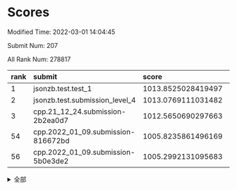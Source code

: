 # Scores

Modified Time: 2022-03-01 14:04:45

Submit Num: 207

All Rank Num: 278817

| rank |               submit               |       score        |       sigma        | pk_num |
| :--- | :--------------------------------- | :----------------- | :----------------- | :----- |
| 1    | jsonzb.test.test_1                 | 1013.8525028419497 | 0.807864822203843  | 5385   |
| 2    | jsonzb.test.submission_level_4     | 1013.0769111031482 | 0.8174648829429163 | 5389   |
| 3    | cpp.21_12_24.submission-2b2ea0d7   | 1012.5650690297663 | 0.7873106965111178 | 5390   |
| 54   | cpp.2022_01_09.submission-816672bd | 1005.8235861496169 | 0.7121555891166117 | 5386   |
| 56   | cpp.2022_01_09.submission-5b0e3de2 | 1005.2992131095683 | 0.7146048467136665 | 5390   |


<details>
<summary>全部</summary>

| rank |                 submit                 |       score        |       sigma        | pk_num |
| :--- | :------------------------------------- | :----------------- | :----------------- | :----- |
| 1    | jsonzb.test.test_1                     | 1013.8525028419497 | 0.807864822203843  | 5385   |
| 2    | jsonzb.test.submission_level_4         | 1013.0769111031482 | 0.8174648829429163 | 5389   |
| 3    | cpp.21_12_24.submission-2b2ea0d7       | 1012.5650690297663 | 0.7873106965111178 | 5390   |
| 4    | gobigger.level_3.submission_level_3_29 | 1011.8562833135489 | 0.7827356860800181 | 5388   |
| 5    | gobigger.level_3.submission_level_3_2  | 1011.5787507364797 | 0.7785034696434323 | 5389   |
| 6    | gobigger.level_3.submission_level_3_18 | 1011.4318364814613 | 0.7656708729578368 | 5386   |
| 7    | gobigger.level_3.submission_level_3_25 | 1011.346952506824  | 0.7667811468371919 | 5393   |
| 8    | gobigger.level_3.submission_level_3_10 | 1011.1896206405863 | 0.7804562097661777 | 5393   |
| 9    | gobigger.level_3.submission_level_3_24 | 1011.1851601204158 | 0.7804098666906555 | 5382   |
| 10   | gobigger.level_3.submission_level_3_44 | 1011.0205680733801 | 0.7666070078706234 | 5388   |
| 11   | gobigger.level_3.submission_level_3_43 | 1010.9129032615436 | 0.7991049303530224 | 5387   |
| 12   | gobigger.level_3.submission_level_3_13 | 1010.8918700305645 | 0.770698236748239  | 5386   |
| 13   | gobigger.level_3.submission_level_3_15 | 1010.8663286946019 | 0.7852856387505786 | 5392   |
| 14   | gobigger.level_3.submission_level_3_28 | 1010.8523303886901 | 0.7749388723305627 | 5384   |
| 15   | gobigger.level_3.submission_level_3_23 | 1010.6697257742275 | 0.7487781052313591 | 5385   |
| 16   | gobigger.level_3.submission_level_3_5  | 1010.6223217551347 | 0.7662594924298428 | 5389   |
| 17   | gobigger.level_3.submission_level_3_38 | 1010.590577914505  | 0.770772444652209  | 5389   |
| 18   | gobigger.level_3.submission_level_3_27 | 1010.5721263041464 | 0.7598857213482053 | 5387   |
| 19   | gobigger.level_3.submission_level_3_7  | 1010.5622363882105 | 0.7475028251360002 | 5388   |
| 20   | gobigger.level_3.submission_level_3_42 | 1010.5543878688197 | 0.7743802695639986 | 5388   |
| 21   | gobigger.level_3.submission_level_3_1  | 1010.5287462513406 | 0.7528543486387123 | 5388   |
| 22   | gobigger.level_3.submission_level_3_12 | 1010.3885718118918 | 0.731246616102591  | 5388   |
| 23   | gobigger.level_3.submission_level_3_48 | 1010.3150216330056 | 0.7616523442498545 | 5385   |
| 24   | gobigger.level_3.submission_level_3_40 | 1010.3050960968725 | 0.7730116174658418 | 5388   |
| 25   | gobigger.level_3.submission_level_3_33 | 1010.245655843769  | 0.7826366117013486 | 5390   |
| 26   | gobigger.level_3.submission_level_3_14 | 1010.2348921656976 | 0.7796596792054719 | 5394   |
| 27   | gobigger.level_3.submission_level_3_34 | 1010.2115740870773 | 0.7350763658703185 | 5385   |
| 28   | gobigger.level_3.submission_level_3_41 | 1010.0488199573751 | 0.7435188729645703 | 5387   |
| 29   | gobigger.level_3.submission_level_3_4  | 1010.0042979454635 | 0.7580640677719194 | 5387   |
| 30   | gobigger.level_3.submission_level_3_35 | 1009.9322749724477 | 0.7530186041218802 | 5389   |
| 31   | gobigger.level_3.submission_level_3_46 | 1009.85857722216   | 0.7515136210792166 | 5390   |
| 32   | gobigger.level_3.submission_level_3_0  | 1009.8331466964939 | 0.7568588458746505 | 5390   |
| 33   | gobigger.level_3.submission_level_3_36 | 1009.8259444332473 | 0.7671109472199135 | 5389   |
| 34   | gobigger.level_3.submission_level_3_32 | 1009.8256479617143 | 0.7611686447237264 | 5390   |
| 35   | gobigger.level_3.submission_level_3_47 | 1009.8037179373102 | 0.749057547048682  | 5386   |
| 36   | gobigger.level_3.submission_level_3_21 | 1009.7144369418463 | 0.7316250846238208 | 5392   |
| 37   | gobigger.level_3.submission_level_3_16 | 1009.6438042606384 | 0.7631443430751582 | 5392   |
| 38   | gobigger.level_3.submission_level_3_6  | 1009.5388454750703 | 0.7481171144872257 | 5388   |
| 39   | gobigger.level_3.submission_level_3_49 | 1009.4699323447646 | 0.7812918174102023 | 5388   |
| 40   | gobigger.level_3.submission_level_3_19 | 1009.438384924971  | 0.747667414200785  | 5385   |
| 41   | gobigger.level_3.submission_level_3_37 | 1009.4255181521382 | 0.7492965811493077 | 5385   |
| 42   | gobigger.level_3.submission_level_3_17 | 1009.360808321373  | 0.7445873196031523 | 5389   |
| 43   | gobigger.level_3.submission_level_3_39 | 1009.2889504498768 | 0.7289178794844721 | 5392   |
| 44   | gobigger.level_3.submission_level_3_8  | 1009.2888724777781 | 0.7469125966161965 | 5387   |
| 45   | gobigger.level_3.submission_level_3_45 | 1009.2481784686031 | 0.7518218718397857 | 5387   |
| 46   | gobigger.level_3.submission_level_3_30 | 1009.2226125992927 | 0.7426288259258023 | 5389   |
| 47   | gobigger.level_3.submission_level_3_31 | 1009.1394625764406 | 0.7450334127904891 | 5385   |
| 48   | gobigger.level_3.submission_level_3_9  | 1009.0274851514138 | 0.7490246758235206 | 5391   |
| 49   | gobigger.level_3.submission_level_3_3  | 1009.0182448690045 | 0.7366634007894661 | 5391   |
| 50   | gobigger.level_3.submission_level_3_11 | 1008.965470227728  | 0.7639274244584081 | 5385   |
| 51   | gobigger.level_3.submission_level_3_22 | 1008.8604104269957 | 0.7420942725762214 | 5383   |
| 52   | gobigger.level_3.submission_level_3_20 | 1008.7015224997306 | 0.7396850767293749 | 5390   |
| 53   | gobigger.level_3.submission_level_3_26 | 1008.5135633505937 | 0.7200109020617804 | 5384   |
| 54   | cpp.2022_01_09.submission-816672bd     | 1005.8235861496169 | 0.7121555891166117 | 5386   |
| 55   | gobigger.level_1.submission_level_1_43 | 1005.3229463369004 | 0.739613724856712  | 5390   |
| 56   | cpp.2022_01_09.submission-5b0e3de2     | 1005.2992131095683 | 0.7146048467136665 | 5390   |
| 57   | gobigger.level_1.submission_level_1_8  | 1004.9718252105877 | 0.7182245294306411 | 5387   |
| 58   | gobigger.level_1.submission_level_1_5  | 1004.9172064875469 | 0.733736886553029  | 5385   |
| 59   | gobigger.level_1.submission_level_1_7  | 1004.8684541888338 | 0.7136544964323643 | 5387   |
| 60   | gobigger.level_1.submission_level_1_14 | 1004.4741794666929 | 0.7236591428974164 | 5383   |
| 61   | gobigger.level_1.submission_level_1_33 | 1004.2604205841219 | 0.7286169863446776 | 5388   |
| 62   | gobigger.level_1.submission_level_1_48 | 1004.2458507081433 | 0.7220215300662082 | 5387   |
| 63   | gobigger.level_1.submission_level_1_39 | 1004.2300235730497 | 0.7212654282951577 | 5381   |
| 64   | gobigger.level_1.submission_level_1_31 | 1004.1862717148981 | 0.7159936247091809 | 5387   |
| 65   | gobigger.level_1.submission_level_1_12 | 1003.8848374707877 | 0.7131277581112057 | 5390   |
| 66   | gobigger.level_1.submission_level_1_30 | 1003.8546076953472 | 0.7165797112214074 | 5386   |
| 67   | gobigger.level_1.submission_level_1_24 | 1003.8418679123462 | 0.7306780622262782 | 5394   |
| 68   | gobigger.level_1.submission_level_1_37 | 1003.8347600491077 | 0.7109784755564658 | 5385   |
| 69   | gobigger.level_1.submission_level_1_47 | 1003.7715596743319 | 0.7196020743303216 | 5388   |
| 70   | gobigger.level_1.submission_level_1_49 | 1003.7412745676069 | 0.7152194033637912 | 5390   |
| 71   | gobigger.level_1.submission_level_1_11 | 1003.6815730601107 | 0.7213094298871356 | 5390   |
| 72   | gobigger.level_1.submission_level_1_35 | 1003.6712509212272 | 0.7206079532059146 | 5381   |
| 73   | gobigger.level_1.submission_level_1_36 | 1003.6438916541415 | 0.7138167963079239 | 5390   |
| 74   | gobigger.level_1.submission_level_1_1  | 1003.618057976862  | 0.7233938126295262 | 5393   |
| 75   | gobigger.level_1.submission_level_1_16 | 1003.5528519287489 | 0.7196240065763794 | 5393   |
| 76   | gobigger.level_1.submission_level_1_17 | 1003.5393800571366 | 0.7164262102642206 | 5387   |
| 77   | gobigger.level_1.submission_level_1_9  | 1003.5311736481419 | 0.7163292494620078 | 5385   |
| 78   | gobigger.level_1.submission_level_1_28 | 1003.5016098358383 | 0.7111768848469806 | 5389   |
| 79   | gobigger.level_1.submission_level_1_26 | 1003.4736260964506 | 0.7055270733535365 | 5391   |
| 80   | gobigger.level_1.submission_level_1_6  | 1003.4450604151674 | 0.7064470277831151 | 5388   |
| 81   | gobigger.level_1.submission_level_1_19 | 1003.4335977480808 | 0.7137959344507425 | 5387   |
| 82   | gobigger.level_1.submission_level_1_20 | 1003.3487288386017 | 0.7188457486009688 | 5388   |
| 83   | gobigger.level_1.submission_level_1_25 | 1003.2263543681192 | 0.7233778031402687 | 5391   |
| 84   | gobigger.level_1.submission_level_1_38 | 1003.1846816158992 | 0.7196357267214889 | 5389   |
| 85   | gobigger.level_1.submission_level_1_32 | 1003.1392406299954 | 0.7290041685862483 | 5384   |
| 86   | gobigger.level_1.submission_level_1_29 | 1003.1389413841326 | 0.7121017775545343 | 5392   |
| 87   | gobigger.level_1.submission_level_1_3  | 1003.1064163245338 | 0.7300598596039123 | 5391   |
| 88   | gobigger.level_1.submission_level_1_13 | 1003.091314758323  | 0.7094746932908726 | 5390   |
| 89   | gobigger.level_1.submission_level_1_10 | 1002.997220625124  | 0.7187243448406646 | 5389   |
| 90   | gobigger.level_1.submission_level_1_41 | 1002.9856614414806 | 0.7218195181361552 | 5390   |
| 91   | gobigger.level_1.submission_level_1_44 | 1002.9700637864863 | 0.7092406660422153 | 5391   |
| 92   | gobigger.level_1.submission_level_1_15 | 1002.9008244414265 | 0.7230195692842699 | 5388   |
| 93   | gobigger.level_1.submission_level_1_21 | 1002.6921821748336 | 0.7217132384194392 | 5388   |
| 94   | gobigger.level_1.submission_level_1_2  | 1002.6642747389873 | 0.7191843251456594 | 5389   |
| 95   | gobigger.level_1.submission_level_1_22 | 1002.6071863266845 | 0.7144319073759827 | 5387   |
| 96   | gobigger.level_1.submission_level_1_18 | 1002.602846846636  | 0.711953721406646  | 5389   |
| 97   | gobigger.level_1.submission_level_1_46 | 1002.466184283426  | 0.7101602107951906 | 5391   |
| 98   | gobigger.level_1.submission_level_1_0  | 1002.4474521246543 | 0.7164238999282686 | 5392   |
| 99   | gobigger.level_1.submission_level_1_34 | 1002.3719719375006 | 0.7118205837293967 | 5390   |
| 100  | gobigger.level_1.submission_level_1_42 | 1002.3365054957748 | 0.729312945051685  | 5388   |
| 101  | gobigger.level_1.submission_level_1_4  | 1002.1971330078101 | 0.7183258407375226 | 5388   |
| 102  | gobigger.level_1.submission_level_1_27 | 1002.0426537138061 | 0.718269022509513  | 5387   |
| 103  | gobigger.level_1.submission_level_1_23 | 1001.7703440839288 | 0.7087213060418758 | 5391   |
| 104  | gobigger.level_1.submission_level_1_45 | 1001.750298087272  | 0.7176624509509772 | 5393   |
| 105  | gobigger.level_1.submission_level_1_40 | 1001.4806366530028 | 0.7112898018358418 | 5392   |
| 106  | gobigger.random.submission_random_19   | 997.3870295698454  | 0.7257112905567278 | 5385   |
| 107  | gobigger.random.submission_random_39   | 997.1756968417538  | 0.7080113131621656 | 5390   |
| 108  | gobigger.random.submission_random_37   | 996.9729842344414  | 0.7019001188496962 | 5391   |
| 109  | gobigger.random.submission_random_48   | 996.6014566942478  | 0.7079020928216053 | 5388   |
| 110  | gobigger.random.submission_random_30   | 996.5799729552024  | 0.7050162068745554 | 5385   |
| 111  | gobigger.random.submission_random_47   | 996.4703522305838  | 0.7159949132930167 | 5389   |
| 112  | gobigger.random.submission_random_49   | 996.3974282238411  | 0.6970380589187968 | 5384   |
| 113  | gobigger.random.submission_random_25   | 996.3867967482488  | 0.7136513642846785 | 5395   |
| 114  | gobigger.random.submission_random_36   | 996.3677410021419  | 0.7062135679892702 | 5388   |
| 115  | gobigger.random.submission_random_20   | 996.3169399478728  | 0.7320845231268304 | 5391   |
| 116  | gobigger.random.submission_random_2    | 996.3138996771042  | 0.717173088295137  | 5388   |
| 117  | gobigger.random.submission_random_35   | 996.2610593217435  | 0.7042558987159142 | 5388   |
| 118  | gobigger.random.submission_random_1    | 996.2135709341036  | 0.70794266407889   | 5392   |
| 119  | gobigger.random.submission_random_5    | 996.2005097350955  | 0.7010817152087265 | 5387   |
| 120  | gobigger.random.submission_random_12   | 996.1931622445471  | 0.7114422715634178 | 5389   |
| 121  | gobigger.random.submission_random_0    | 996.1807007114936  | 0.7122501059687154 | 5390   |
| 122  | gobigger.random.submission_random_38   | 996.1424349983371  | 0.7122920160106189 | 5384   |
| 123  | gobigger.random.submission_random_24   | 996.126184130909   | 0.7142861696928968 | 5386   |
| 124  | gobigger.random.submission_random_33   | 996.1068199859166  | 0.7164024883296909 | 5386   |
| 125  | gobigger.random.submission_random_22   | 996.1034149952269  | 0.7123048021978332 | 5389   |
| 126  | gobigger.random.submission_random_34   | 996.092654115169   | 0.7177958746042666 | 5383   |
| 127  | gobigger.random.submission_random_45   | 996.0794523658342  | 0.6989131384607781 | 5388   |
| 128  | gobigger.random.submission_random_13   | 996.0683879292109  | 0.7138052950446777 | 5386   |
| 129  | gobigger.random.submission_random_27   | 996.0424085870372  | 0.715827753424683  | 5386   |
| 130  | gobigger.random.submission_random_16   | 996.0300511759143  | 0.7049085492881491 | 5389   |
| 131  | gobigger.random.submission_random_15   | 995.983649750229   | 0.7140595471951279 | 5391   |
| 132  | gobigger.random.submission_random_9    | 995.9630496947416  | 0.7153033957784208 | 5386   |
| 133  | gobigger.random.submission_random_4    | 995.9387828862667  | 0.7199775412554144 | 5385   |
| 134  | gobigger.random.submission_random_44   | 995.9065920319392  | 0.698333772283263  | 5391   |
| 135  | gobigger.random.submission_random_42   | 995.7522749226919  | 0.7097144543084493 | 5390   |
| 136  | gobigger.random.submission_random_31   | 995.7382116652165  | 0.7249690216349493 | 5392   |
| 137  | gobigger.random.submission_random_40   | 995.7053502902803  | 0.7147475976256905 | 5389   |
| 138  | gobigger.random.submission_random_28   | 995.6335293638159  | 0.7134503443708612 | 5389   |
| 139  | gobigger.random.submission_random_26   | 995.6298811565897  | 0.7061233570189462 | 5384   |
| 140  | gobigger.random.submission_random_7    | 995.6115601289655  | 0.7125994854332502 | 5386   |
| 141  | gobigger.random.submission_random_18   | 995.6022497632913  | 0.7188491486653682 | 5387   |
| 142  | gobigger.random.submission_random_10   | 995.5041818061316  | 0.7141731147557551 | 5391   |
| 143  | gobigger.random.submission_random_41   | 995.4993837293722  | 0.7025844432926849 | 5383   |
| 144  | gobigger.random.submission_random_46   | 995.441025522595   | 0.7156965177378743 | 5384   |
| 145  | gobigger.random.submission_random_23   | 995.399713507685   | 0.7249979442870531 | 5390   |
| 146  | gobigger.random.submission_random_29   | 995.3475205839023  | 0.7118937156916487 | 5386   |
| 147  | gobigger.random.submission_random_11   | 995.1343417472738  | 0.7218054162602575 | 5387   |
| 148  | gobigger.random.submission_random_32   | 995.1101085285011  | 0.7115233054008409 | 5387   |
| 149  | gobigger.random.submission_random_21   | 995.0792025631398  | 0.7258428621157774 | 5391   |
| 150  | gobigger.random.submission_random_43   | 994.9240677272934  | 0.7229945069779725 | 5384   |
| 151  | gobigger.random.submission_random_14   | 994.8188981076388  | 0.7136882749833583 | 5387   |
| 152  | gobigger.random.submission_random_6    | 994.7977281939305  | 0.7254765725900624 | 5392   |
| 153  | gobigger.random.submission_random_8    | 994.7776821125643  | 0.7278727230390243 | 5383   |
| 154  | gobigger.random.submission_random_17   | 994.6191148891093  | 0.7121604427939796 | 5389   |
| 155  | gobigger.random.submission_random_3    | 994.4974929525075  | 0.7007458987753326 | 5389   |
| 156  | gobigger.level_2.submission_level_2_22 | 993.9799205337557  | 0.7373961631929112 | 5384   |
| 157  | gobigger.level_2.submission_level_2_37 | 993.6737505062864  | 0.715987534066002  | 5385   |
| 158  | gobigger.level_2.submission_level_2_6  | 993.5023159940633  | 0.7402174310382944 | 5390   |
| 159  | gobigger.level_2.submission_level_2_5  | 993.4178626362662  | 0.736158590065268  | 5382   |
| 160  | gobigger.level_2.submission_level_2_25 | 993.3237414130747  | 0.7521629136806122 | 5387   |
| 161  | gobigger.level_2.submission_level_2_15 | 993.2070793829126  | 0.726936396605477  | 5387   |
| 162  | gobigger.level_2.submission_level_2_40 | 993.1125890662586  | 0.736248260115511  | 5384   |
| 163  | gobigger.level_2.submission_level_2_28 | 992.9466149393305  | 0.7430329597101062 | 5386   |
| 164  | gobigger.level_2.submission_level_2_14 | 992.9153793483817  | 0.7482765908316159 | 5385   |
| 165  | gobigger.level_2.submission_level_2_31 | 992.7527321159705  | 0.7400716952082708 | 5386   |
| 166  | gobigger.level_2.submission_level_2_11 | 992.7170598580439  | 0.7290284885720251 | 5387   |
| 167  | gobigger.level_2.submission_level_2_33 | 992.6633835315678  | 0.7425968861193072 | 5383   |
| 168  | gobigger.level_2.submission_level_2_30 | 992.626883599535   | 0.7637608295984681 | 5390   |
| 169  | gobigger.level_2.submission_level_2_2  | 992.6201217105088  | 0.7358827387249038 | 5383   |
| 170  | gobigger.level_2.submission_level_2_3  | 992.6153585385862  | 0.7287985969344062 | 5384   |
| 171  | gobigger.level_2.submission_level_2_10 | 992.5239580301652  | 0.7325879426595017 | 5382   |
| 172  | gobigger.level_2.submission_level_2_44 | 992.5001315881234  | 0.7378070019726847 | 5384   |
| 173  | gobigger.level_2.submission_level_2_43 | 992.3976307996162  | 0.750861961837638  | 5385   |
| 174  | gobigger.level_2.submission_level_2_7  | 992.3518299409736  | 0.7488781045027273 | 5389   |
| 175  | gobigger.level_2.submission_level_2_21 | 992.3482954098499  | 0.7486868373039157 | 5384   |
| 176  | gobigger.level_2.submission_level_2_48 | 992.314324559513   | 0.7483005138359548 | 5388   |
| 177  | gobigger.level_2.submission_level_2_12 | 992.2435745821566  | 0.7517106882663039 | 5391   |
| 178  | gobigger.level_2.submission_level_2_38 | 992.2361686300889  | 0.7529098732781911 | 5386   |
| 179  | gobigger.level_2.submission_level_2_0  | 992.1849650590061  | 0.7634119047766806 | 5385   |
| 180  | gobigger.level_2.submission_level_2_4  | 992.1680542139868  | 0.7605476477053112 | 5387   |
| 181  | gobigger.level_2.submission_level_2_49 | 992.1204398906791  | 0.73269030060831   | 5390   |
| 182  | gobigger.level_2.submission_level_2_20 | 992.0455268121616  | 0.7381879724700479 | 5386   |
| 183  | gobigger.level_2.submission_level_2_16 | 991.9831017588601  | 0.7396759567349893 | 5387   |
| 184  | gobigger.level_2.submission_level_2_9  | 991.943099631007   | 0.7336384543693167 | 5393   |
| 185  | gobigger.level_2.submission_level_2_27 | 991.942148251512   | 0.7552734804953952 | 5389   |
| 186  | gobigger.level_2.submission_level_2_39 | 991.722539849948   | 0.7509785442922295 | 5387   |
| 187  | gobigger.level_2.submission_level_2_32 | 991.655487451677   | 0.7615881727683034 | 5389   |
| 188  | gobigger.level_2.submission_level_2_41 | 991.6447293279891  | 0.7503122394119893 | 5394   |
| 189  | gobigger.level_2.submission_level_2_18 | 991.5667739682494  | 0.76104976118459   | 5389   |
| 190  | gobigger.level_2.submission_level_2_35 | 991.5539971720692  | 0.7530949611216198 | 5387   |
| 191  | gobigger.level_2.submission_level_2_42 | 991.5207687242065  | 0.7567280179426229 | 5389   |
| 192  | gobigger.level_2.submission_level_2_17 | 991.4533734330302  | 0.7574161608901491 | 5389   |
| 193  | gobigger.level_2.submission_level_2_24 | 991.442760772737   | 0.7586752788486449 | 5380   |
| 194  | gobigger.level_2.submission_level_2_23 | 991.4019290560551  | 0.746027298124984  | 5390   |
| 195  | gobigger.level_2.submission_level_2_36 | 991.378017245131   | 0.7539120591851521 | 5385   |
| 196  | gobigger.level_2.submission_level_2_34 | 991.3122827630878  | 0.7426391678619247 | 5380   |
| 197  | gobigger.level_2.submission_level_2_8  | 991.308512333182   | 0.7573487346099239 | 5390   |
| 198  | gobigger.level_2.submission_level_2_46 | 991.1548312757197  | 0.7433879724713698 | 5384   |
| 199  | gobigger.level_2.submission_level_2_26 | 990.6076633235776  | 0.7640151912137237 | 5392   |
| 200  | gobigger.level_2.submission_level_2_47 | 990.3145764318908  | 0.7660381984575246 | 5393   |
| 201  | gobigger.level_2.submission_level_2_29 | 990.2832373542262  | 0.7760185789482879 | 5386   |
| 202  | gobigger.level_2.submission_level_2_1  | 990.1895629211643  | 0.7636183095498639 | 5385   |
| 203  | gobigger.level_2.submission_level_2_19 | 990.1858186802265  | 0.7738927377910729 | 5386   |
| 204  | gobigger.level_2.submission_level_2_45 | 989.6828507294427  | 0.7746553619352147 | 5386   |
| 205  | gobigger.level_2.submission_level_2_13 | 989.5562935619132  | 0.7900650771992231 | 5382   |
| 206  | gobigger.none.submission_none_0        | 977.3443472914679  | 1.3572300201733163 | 5389   |
| 207  | gobigger.none.submission_none_1        | 974.9445263756613  | 1.5576900063966803 | 5387   |

</details>